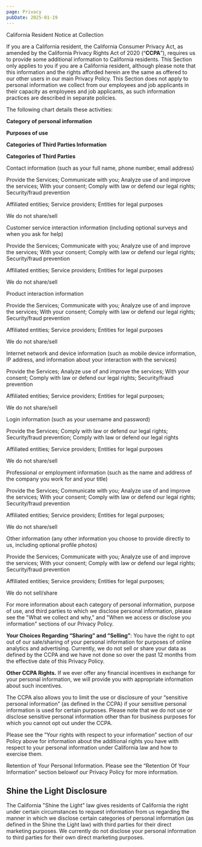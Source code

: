 ```yaml
---
page: Privacy
pubDate: 2025-01-19
---
```


California Resident Notice at Collection

If you are a California resident, the California Consumer Privacy Act, as amended by the California Privacy Rights Act of 2020 (“**CCPA**”), requires us to provide some additional information to California residents. This Section only applies to you if you are a California resident, although please note that this information and the rights afforded herein are the same as offered to our other users in our main Privacy Policy. This Section does not apply to personal information we collect from our employees and job applicants in their capacity as employees and job applicants, as such information practices are described in separate policies.

The following chart details these activities:

**Category of personal information**

**Purposes of use**

**Categories of Third Parties Information**

**Categories of Third Parties**

Contact information (such as your full name, phone number, email address)

Provide the Services; Communicate with you; Analyze use of and improve the services; With your consent; Comply with law or defend our legal rights; Security/fraud prevention

Affiliated entities; Service providers; Entities for legal purposes

We do not share/sell

Customer service interaction information (including optional surveys and when you ask for help)

Provide the Services; Communicate with you; Analyze use of and improve the services; With your consent; Comply with law or defend our legal rights; Security/fraud prevention

Affiliated entities; Service providers; Entities for legal purposes

We do not share/sell

Product interaction information

Provide the Services; Communicate with you; Analyze use of and improve the services; With your consent; Comply with law or defend our legal rights; Security/fraud prevention

Affiliated entities; Service providers; Entities for legal purposes

We do not share/sell

Internet network and device information (such as mobile device information, IP address, and information about your interaction with the services)

Provide the Services; Analyze use of and improve the services; With your consent; Comply with law or defend our legal rights; Security/fraud prevention

Affiliated entities; Service providers; Entities for legal purposes;

We do not share/sell

Login information (such as your username and password)

Provide the Services; Comply with law or defend our legal rights; Security/fraud prevention; Comply with law or defend our legal rights

Affiliated entities; Service providers; Entities for legal purposes

We do not share/sell

Professional or employment information (such as the name and address of the company you work for and your title)

Provide the Services; Communicate with you; Analyze use of and improve the services; With your consent; Comply with law or defend our legal rights; Security/fraud prevention

Affiliated entities; Service providers; Entities for legal purposes;

We do not share/sell

Other information (any other information you choose to provide directly to us, including optional profile photos)

Provide the Services; Communicate with you; Analyze use of and improve the services; With your consent; Comply with law or defend our legal rights; Security/fraud prevention

Affiliated entities; Service providers; Entities for legal purposes;

We do not sell/share

For more information about each category of personal information, purpose of use, and third parties to which we disclose personal information, please see the "What we collect and why," and "When we access or disclose you information" sections of our Privacy Policy.

**Your Choices Regarding “Sharing” and “Selling”**: You have the right to opt out of our sale/sharing of your personal information for purposes of online analytics and advertising. Currently, we do not sell or share your data as defined by the CCPA and we have not done so over the past 12 months from the effective date of this Privacy Policy.

**Other CCPA Rights.** If we ever offer any financial incentives in exchange for your personal information, we will provide you with appropriate information about such incentives.

The CCPA also allows you to limit the use or disclosure of your “sensitive personal information” (as defined in the CCPA) if your sensitive personal information is used for certain purposes. Please note that we do not use or disclose sensitive personal information other than for business purposes for which you cannot opt out under the CCPA.

Please see the “Your rights with respect to your information” section of our Policy above for information about the additional rights you have with respect to your personal information under California law and how to exercise them.

Retention of Your Personal Information. Please see the “Retention Of Your Information” section belowof our Privacy Policy for more information.

Shine the Light Disclosure
--------------------------

The California "Shine the Light" law gives residents of California the right under certain circumstances to request information from us regarding the manner in which we disclose certain categories of personal information (as defined in the Shine the Light law) with third parties for their direct marketing purposes. We currently do not disclose your personal information to third parties for their own direct marketing purposes.